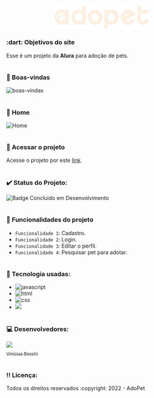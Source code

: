 <div align=center>
  <img src="./assets/img/logos&icons/logo.png" width=250>
</div>
  
<h3> :dart: Objetivos do site</h3>
Esse é um projeto da <strong>Alura</strong> para adoção de pets.
  
# <h3> :pencil: Boas-vindas</h3>  
![boas-vindas](https://user-images.githubusercontent.com/74377158/178602779-ecd6cf5f-0562-47bb-9316-3795ff660099.jpg)

# <h3> :pencil: Home</h3>  
![Home](https://user-images.githubusercontent.com/74377158/178362104-0195cfae-24ed-48ec-8f14-98d8eb102275.jpg)

# <h3> :file_folder: Acessar o projeto</h3>
Acesse o projeto por este [link](https://adopetalura.netlify.app/).

# <h3> :heavy_check_mark: Status do Projeto:</h3>
![Badge Concluido em Desenvolvimento](https://img.shields.io/static/v1?label=STATUS&message=CONCLUIDO&color=blue&style=for-the-badge)
# <h3> :hammer: Funcionalidades do projeto</h3>
- `Funcionalidade 1`: Cadastro.
- `Funcionalidade 2`: Login.
- `Funcionalidade 3`: Editar o perfil.
- `Funcionalidade 4`: Pesquisar pet para adotar.

# <h3> :notebook_with_decorative_cover: Tecnologia usadas:</h3>

* <img src="https://img.shields.io/badge/JavaScript-F7DF1E?style=for-the-badge&logo=javascript&logoColor=black" alt="javascript"><br>
* <img src="https://img.shields.io/badge/HTML5-E34F26?style=for-the-badge&logo=html5&logoColor=white" alt="html"><br>
* <img src="https://img.shields.io/badge/CSS3-1572B6?style=for-the-badge&logo=css3&logoColor=white" alt="css"><br>
* <img src="https://img.shields.io/badge/Sass-CC6699?style=for-the-badge&logo=sass&logoColor=white">

# <h3> :computer: Desenvolvedores:</h3>
[<img src="https://user-images.githubusercontent.com/74377158/173900850-b6afcc77-36a5-4254-b63f-983397918d54.jpg" width=130><br><sub>Vinícius Boschi</sub>](https://github.com/Vinicius-Boschi)

# <h3> :bangbang: Licença:</h3>
<p> Todos os direitos reservados :copyright: 2022 - AdoPet